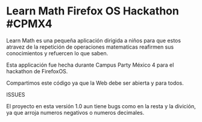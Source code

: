 Learn Math Firefox OS Hackathon #CPMX4
===============

Learn Math es una pequeña aplicación dirigida a niños para que estos
atravez de la repetición de operaciones matematicas reafirmen sus
conocimientos y refuercen lo que saben.

Esta applicación fue hecha durante Campus Party México 4 para el
hackathon de FirefoxOS.

Compartimos este código ya que la Web debe ser abierta y para todos.

ISSUES

El proyecto en esta versión 1.0 aun tiene bugs como en la resta y la
divición, ya que arroja numeros negativos o numeros decimales.

